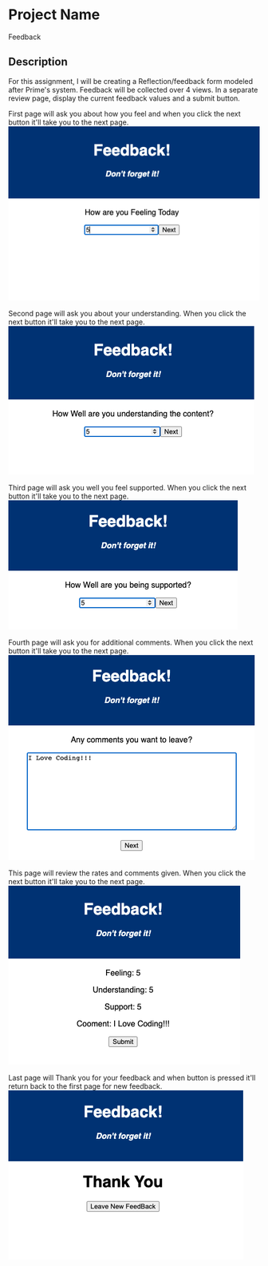 # Project Name

Feedback 

## Description

For this assignment, I will be creating a Reflection/feedback form modeled after Prime's system. Feedback will be collected over 4 views. In a separate review page, display the current feedback values and a submit button.

First page will ask you about how you feel and when you click the next button it'll take you to the next page.
![Select Feedback View](Pictures/Feeling.png)

Second page will ask you about your understanding. When you click the next button it'll take you to the next page.
![Select Feedback View](Pictures/Understanding.png)

Third page will ask you well you feel supported. When you click the next button it'll take you to the next page.
![Select Feedback View](Pictures/Support.png)

Fourth page will ask you for additional comments. When you click the next button it'll take you to the next page.
![Select Feedback View](Pictures/Comment.png)

This page will review the rates and comments given. When you click the next button it'll take you to the next page.
![Select Feedback View](Pictures/Review.png)

Last page will Thank you for your feedback and when button is pressed it'll return back to the first page for new feedback.
![Select Feedback View](Pictures/ThankYou.png)